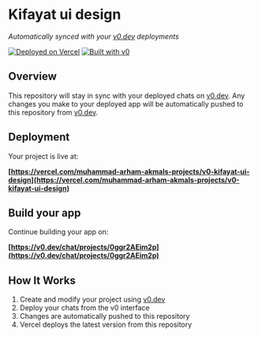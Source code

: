 # Kifayat ui design

*Automatically synced with your [v0.dev](https://v0.dev) deployments*

[![Deployed on Vercel](https://img.shields.io/badge/Deployed%20on-Vercel-black?style=for-the-badge&logo=vercel)](https://vercel.com/muhammad-arham-akmals-projects/v0-kifayat-ui-design)
[![Built with v0](https://img.shields.io/badge/Built%20with-v0.dev-black?style=for-the-badge)](https://v0.dev/chat/projects/0ggr2AEim2p)

## Overview

This repository will stay in sync with your deployed chats on [v0.dev](https://v0.dev).
Any changes you make to your deployed app will be automatically pushed to this repository from [v0.dev](https://v0.dev).

## Deployment

Your project is live at:

**[https://vercel.com/muhammad-arham-akmals-projects/v0-kifayat-ui-design](https://vercel.com/muhammad-arham-akmals-projects/v0-kifayat-ui-design)**

## Build your app

Continue building your app on:

**[https://v0.dev/chat/projects/0ggr2AEim2p](https://v0.dev/chat/projects/0ggr2AEim2p)**

## How It Works

1. Create and modify your project using [v0.dev](https://v0.dev)
2. Deploy your chats from the v0 interface
3. Changes are automatically pushed to this repository
4. Vercel deploys the latest version from this repository